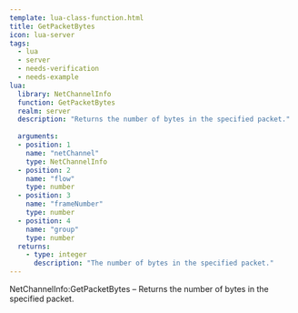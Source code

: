 ```yaml
---
template: lua-class-function.html
title: GetPacketBytes
icon: lua-server
tags:
  - lua
  - server
  - needs-verification
  - needs-example
lua:
  library: NetChannelInfo
  function: GetPacketBytes
  realm: server
  description: "Returns the number of bytes in the specified packet."
  
  arguments:
  - position: 1
    name: "netChannel"
    type: NetChannelInfo
  - position: 2
    name: "flow"
    type: number
  - position: 3
    name: "frameNumber"
    type: number
  - position: 4
    name: "group"
    type: number
  returns:
    - type: integer
      description: "The number of bytes in the specified packet."
---
```


<div class="lua__search__keywords">
NetChannelInfo:GetPacketBytes &#x2013; Returns the number of bytes in the specified packet.
</div>

